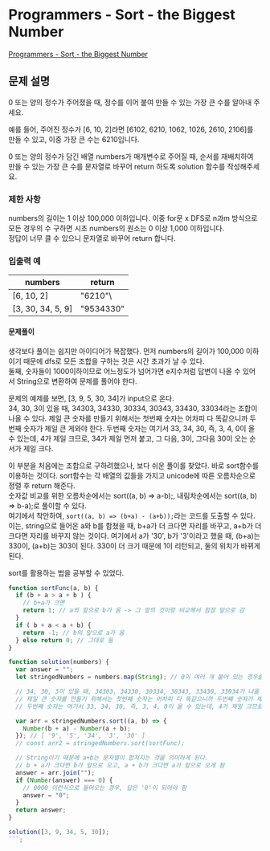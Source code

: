 # Programmers - Sort - the Biggest Number

[Programmers - Sort - the Biggest Number](https:school.programmers.co.kr/learn/courses/30/lessons/42746)

## 문제 설명

0 또는 양의 정수가 주어졌을 때, 정수를 이어 붙여 만들 수 있는 가장 큰 수를 알아내 주세요.

예를 들어, 주어진 정수가 [6, 10, 2]라면 [6102, 6210, 1062, 1026, 2610, 2106]를 만들 수 있고, 이중 가장 큰 수는 6210입니다.

0 또는 양의 정수가 담긴 배열 numbers가 매개변수로 주어질 때, 순서를 재배치하여 만들 수 있는 가장 큰 수를 문자열로 바꾸어 return 하도록 solution 함수를 작성해주세요.

### 제한 사항

numbers의 길이는 1 이상 100,000 이하입니다. 이중 for문 x DFS로 n과m 방식으로 모든 경우의 수 구하면 시초
numbers의 원소는 0 이상 1,000 이하입니다.  
정답이 너무 클 수 있으니 문자열로 바꾸어 return 합니다.

### 입출력 예

| numbers           | return    |
| ----------------- | --------- |
| [6, 10, 2]        | "6210"\   |
| [3, 30, 34, 5, 9] | "9534330" |

#### 문제풀이

생각보다 풀이는 쉽지만 아이디어가 복잡했다.
먼저 numbers의 길이가 100,000 이하이기 때문에 dfs로 모든 조합을 구하는 것은 시간 초과가 날 수 있다.  
둘째, 숫자들이 1000이하이므로 어느정도가 넘어가면 e지수처럼 답변이 나올 수 있어서 String으로 변환하여 문제를 풀어야 한다.

문제의 예제를 보면, [3, 9, 5, 30, 34]가 input으로 온다.  
34, 30, 3이 있을 때, 34303, 34330, 30334, 30343, 33430, 33034라는 조합이 나올 수 있다.
제일 큰 숫자를 만들기 위해서는 첫번째 숫자는 어차피 다 똑같으니까 두번째 숫자가 제일 큰 게와야 한다.
두번째 숫자는 여기서 33, 34, 30, 즉, 3, 4, 0이 올 수 있는데, 4가 제일 크므로, 34가 제일 먼저 붙고, 그 다음, 3이, 그다음 30이 오는 순서가 제일 크다.

이 부분을 처음에는 조합으로 구하려했으나, 보다 쉬운 풀이를 찾았다.
바로 sort함수를 이용하는 것이다.
sort함수는 각 배열의 값들을 가지고 unicode에 따른 오름차순으로 정렬 후 return 해준다.  
숫자값 비교를 위한 오름차순에서는 sort((a, b) => a-b);, 내림차순에서는 sort((a, b) => b-a);로 풀이할 수 있다.  
여기에서 착안하여, `sort((a, b) => (b+a) - (a+b));`라는 코드를 도출할 수 있다. 이는, string으로 들어온 a와 b를 합쳤을 때, b+a가 더 크다면 자리를 바꾸고, a+b가 더 크다면 자리를 바꾸지 않는 것이다. 여기에서 a가 '30', b가 '3'이라고 했을 때, (b+a)는 330이, (a+b)는 303이 된다. 330이 더 크기 때문에 1이 리턴되고, 둘의 위치가 바뀌게 된다.

sort를 활용하는 법을 공부할 수 있었다.

````js
function sortFunc(a, b) {
  if (b + a > a + b ) {
    // b+a가 크면
    return 1; // a의 앞으로 b가 옴 -> 그 앞의 것이랑 비교해서 점점 앞으로 감
  }
  if ( b + a < a + b) {
    return -1; // b의 앞으로 a가 옴
  } else return 0; // 그대로 둠
}

function solution(numbers) {
  var answer = "";
  let stringedNumbers = numbers.map(String); // 0이 여러 개 붙어 있는 경우를 위해서 string으로 변환

  // 34, 30, 3이 있을 때, 34303, 34330, 30334, 30343, 33430, 33034가 나올 수 있다.
  // 제일 큰 숫자를 만들기 위해서는 첫번째 숫자는 어차피 다 똑같으니까 두번째 숫자가 제일 큰 게와야 할 것 같다.
  // 두번째 숫자는 여기서 33, 34, 30, 즉, 3, 4, 0이 올 수 있는데, 4가 제일 크므로, 34가 제일 먼저 붙고, 그 다음, 3이, 그다음 30이 오는 순서가 제일 크다.

  var arr = stringedNumbers.sort((a, b) => {
    Number(b + a) - Number(a + b);
  }); // [ '9', '5', '34', '3', '30' ]
  // const arr2 = stringedNumbers.sort(sortFunc);

  // String이기 때문에 a+b는 문자열이 합쳐지는 것을 의미하게 된다.
  // b + a가 크다면 b가 앞으로 오고, a + b가 크다면 a가 앞으로 오게 됨
  answer = arr.join("");
  if (Number(answer) === 0) {
    // 0000 이런식으로 들어오는 경우, 답은 '0'이 되어야 함
    answer = "0";
  }
  return answer;
}

solution([3, 9, 34, 5, 30]);
```;
````
